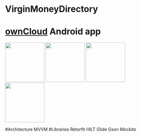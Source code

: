 # VirginMoneyDirectory
# [ownCloud](https://owncloud.org) Android app

<img src="https://github.com/yowee/VirginMoneyDirectory/assets/14086636/1a6a33e8-7a5a-4212-9201-b45830b6b082" width="128"/>
<img src="https://github.com/yowee/VirginMoneyDirectory/assets/14086636/fcd49a5d-cf90-4901-ad9b-676a68d3d2b4" width="128"/>
<img src="https://github.com/yowee/VirginMoneyDirectory/assets/14086636/52c4cbf1-6a9f-4729-8e30-3f896ce7870b" width="128"/>
<img src="https://github.com/yowee/VirginMoneyDirectory/assets/14086636/98b2588c-c33d-45a7-81c0-f4101f54d7e0" width="128"/>



#Architecture 
MVVM
#Libraries 
Retorfit
HILT
Glide
Gson
Mockito




